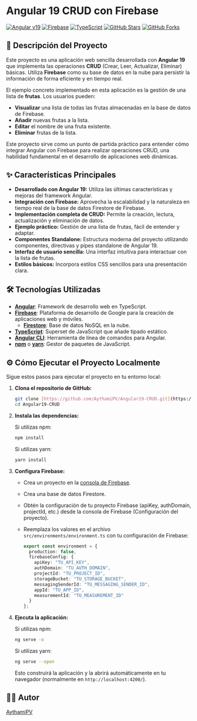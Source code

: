 # Angular 19 CRUD con Firebase

[![Angular v19](https://img.shields.io/badge/Angular-19.x-DD0031?style=flat-square&logo=angular&logoColor=white)](https://angular.io/)
[![Firebase](https://img.shields.io/badge/Firebase-Google_Cloud-FFCA28?style=flat-square&logo=firebase)](https://firebase.google.com/)
[![TypeScript](https://img.shields.io/badge/TypeScript-3178C6?style=flat-square&logo=typescript&logoColor=white)](https://www.typescriptlang.org/)
[![GitHub Stars](https://img.shields.io/github/stars/AythamiPV/Angular19-CRUD?style=social)](https://github.com/AythamiPV/Angular19-CRUD/stargazers)
[![GitHub Forks](https://img.shields.io/github/forks/AythamiPV/Angular19-CRUD?style=social)](https://github.com/AythamiPV/Angular19-CRUD/network/members)

## 🚀 Descripción del Proyecto

Este proyecto es una aplicación web sencilla desarrollada con **Angular 19** que implementa las operaciones **CRUD** (Crear, Leer, Actualizar, Eliminar) básicas. Utiliza **Firebase** como su base de datos en la nube para persistir la información de forma eficiente y en tiempo real.

El ejemplo concreto implementado en esta aplicación es la gestión de una lista de **frutas**. Los usuarios pueden:

* **Visualizar** una lista de todas las frutas almacenadas en la base de datos de Firebase.
* **Añadir** nuevas frutas a la lista.
* **Editar** el nombre de una fruta existente.
* **Eliminar** frutas de la lista.

Este proyecto sirve como un punto de partida práctico para entender cómo integrar Angular con Firebase para realizar operaciones CRUD, una habilidad fundamental en el desarrollo de aplicaciones web dinámicas.

## ✨ Características Principales

* **Desarrollado con Angular 19:** Utiliza las últimas características y mejoras del framework Angular.
* **Integración con Firebase:** Aprovecha la escalabilidad y la naturaleza en tiempo real de la base de datos Firestore de Firebase.
* **Implementación completa de CRUD:** Permite la creación, lectura, actualización y eliminación de datos.
* **Ejemplo práctico:** Gestión de una lista de frutas, fácil de entender y adaptar.
* **Componentes Standalone:** Estructura moderna del proyecto utilizando componentes, directivas y pipes standalone de Angular 19.
* **Interfaz de usuario sencilla:** Una interfaz intuitiva para interactuar con la lista de frutas.
* **Estilos básicos:** Incorpora estilos CSS sencillos para una presentación clara.

## 🛠️ Tecnologías Utilizadas

* **[Angular](https://angular.io/)**: Framework de desarrollo web en TypeScript.
* **[Firebase](https://firebase.google.com/)**: Plataforma de desarrollo de Google para la creación de aplicaciones web y móviles.
    * **[Firestore](https://firebase.google.com/docs/firestore)**: Base de datos NoSQL en la nube.
* **[TypeScript](https://www.typescriptlang.org/)**: Superset de JavaScript que añade tipado estático.
* **[Angular CLI](https://angular.io/cli)**: Herramienta de línea de comandos para Angular.
* **[npm](https://www.npmjs.com/)** o **[yarn](https://yarnpkg.com/)**: Gestor de paquetes de JavaScript.

## ⚙️ Cómo Ejecutar el Proyecto Localmente

Sigue estos pasos para ejecutar el proyecto en tu entorno local:

1.  **Clona el repositorio de GitHub:**

    ```bash
    git clone [https://github.com/AythamiPV/Angular19-CRUD.git](https://github.com/AythamiPV/Angular19-CRUD.git)
    cd Angular19-CRUD
    ```

2.  **Instala las dependencias:**

    Si utilizas npm:

    ```bash
    npm install
    ```

    Si utilizas yarn:

    ```bash
    yarn install
    ```

3.  **Configura Firebase:**
    * Crea un proyecto en la [consola de Firebase](https://console.firebase.google.com/).
    * Crea una base de datos Firestore.
    * Obtén la configuración de tu proyecto Firebase (apiKey, authDomain, projectId, etc.) desde la consola de Firebase (Configuración del proyecto).
    * Reemplaza los valores en el archivo `src/environments/environment.ts` con tu configuración de Firebase:

        ```typescript
        export const environment = {
          production: false,
          firebaseConfig: {
            apiKey: "TU_API_KEY",
            authDomain: "TU_AUTH_DOMAIN",
            projectId: "TU_PROJECT_ID",
            storageBucket: "TU_STORAGE_BUCKET",
            messagingSenderId: "TU_MESSAGING_SENDER_ID",
            appId: "TU_APP_ID",
            measurementId: "TU_MEASUREMENT_ID"
          }
        };
        ```

4.  **Ejecuta la aplicación:**

    Si utilizas npm:

    ```bash
    ng serve -o
    ```

    Si utilizas yarn:

    ```bash
    ng serve --open
    ```

    Esto construirá la aplicación y la abrirá automáticamente en tu navegador (normalmente en `http://localhost:4200/`).

## 🧑‍💻 Autor

[AythamiPV](https://github.com/AythamiPV)
